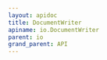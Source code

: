 ```yaml
---
layout: apidoc
title: DocumentWriter
apiname: io.DocumentWriter
parent: io
grand_parent: API
---
```


